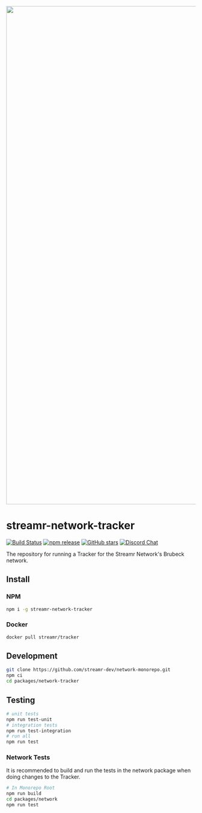 <p align="center">
  <a href="https://streamr.network">
    <img alt="Streamr" src="https://raw.githubusercontent.com/streamr-dev/network-monorepo/main/packages/client/readme-header-img.png" width="1320" />
  </a>
</p>

# streamr-network-tracker

[![Build Status](https://img.shields.io/github/workflow/status/streamr-dev/network/Eslint,%20Test%20and%20Publish/master)](https://github.com/streamr-dev/network/actions)
[![npm release](https://img.shields.io/npm/v/streamr-network?style=flat)](https://www.npmjs.com/package/streamr-network)
[![GitHub stars](https://img.shields.io/github/stars/streamr-dev/network.svg?style=flat&label=Star&maxAge=2592000)](https://github.com/streamr-dev/network/)
[![Discord Chat](https://img.shields.io/discord/801574432350928907.svg?label=Discord&logo=Discord&colorB=7289da)](https://discord.gg/FVtAph9cvz)

The repository for running a Tracker for the Streamr Network's Brubeck network.

## Install

### NPM

```bash
npm i -g streamr-network-tracker
```

### Docker

```bash
docker pull streamr/tracker
```

## Development

```bash
git clone https://github.com/streamr-dev/network-monorepo.git
npm ci
cd packages/network-tracker
```

## Testing

```bash
# unit tests
npm run test-unit
# integration tests
npm run test-integration
# run all
npm run test
```

### Network Tests
It is recommended to build and run the tests in the network package when doing changes to the Tracker.

```bash
# In Monorepo Root
npm run build
cd packages/network
npm run test
```